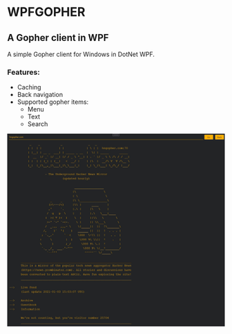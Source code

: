 # WPFGOPHER
## A Gopher client in WPF

A simple Gopher client for Windows in DotNet WPF.

### Features:
- Caching
- Back navigation
- Supported gopher items:
  - Menu
  - Text
  - Search

![Alt text](/Screenshot.jpg?raw=true "Screenshot")

